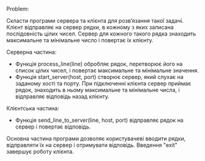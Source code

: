 Problem:

Скласти програми сервера та клієнта для розвʼязання такої задачі. Клієнт відправляє на сервер рядки, в кожному з яких записана послідовність цілих чисел. Сервер для кожного такого рядка знаходить максимальне та мінімальне число і повертає їх клієнту.

Серверна частина:

- Функція process_line(line) обробляє рядок, перетворює його на список цілих чисел, і повертає максимальне та мінімальне значення.
- Функція start_server(host, port) створює сервер, який слухає на заданому хості та порту. При підключенні клієнта сервер приймає рядок, знаходить в ньому максимальне та мінімальне числа, і відправляє відповідь назад клієнту.

Клієнтська частина:
- Функція send_line_to_server(line, host, port) відправляє рядок на сервер і повертає відповідь.

Основна частина програми дозволяє користувачеві вводити рядки, відправляти їх на сервер і отримувати відповідь. Введення "exit" завершує роботу клієнта.
